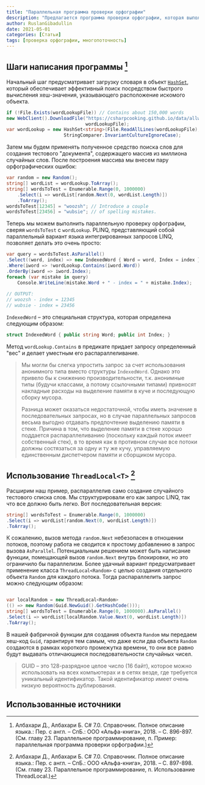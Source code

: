 ```yaml
---
title: "Параллельная программа проверки орфографии"
description: "Предлагается программа проверки орфографии, которая выполняется быстро для документов большого объема за счет использования всех свободных процессорных ядер."
author: RuslanGibadullin
date: 2021-05-01
categories: [Статьи]
tags: [проверка орфографии, многопоточность]
---
```


## Шаги написания программы [^1]

Начальный шаг предусматривает загрузку словаря в объект [`HashSet`](https://github.com/microsoft/referencesource/blob/master/System.Core/System/Collections/Generic/HashSet.cs), который обеспечивает эффективный поиск посредством быстрого вычисления хеш-значения, указывающего расположение искомого объекта.

```csharp
if (!File.Exists(wordLookupFile)) // Contains about 150,000 words
new WebClient().DownloadFile("https://csharpcooking.github.io/data/allwords.txt", 
							 wordLookupFile);
var wordLookup = new HashSet<string>(File.ReadAllLines(wordLookupFile),
				     StringComparer.InvariantCultureIgnoreCase);
```

Затем мы будем применять полученное средство поиска слов для создания тестового "документа", содержащего массив из миллиона случайных слов. После построения массива мы внесем пару орфографических ошибок:

```csharp
var random = new Random();
string[] wordList = wordLookup.ToArray();
string[] wordsToTest = Enumerable.Range(0, 1000000)
	.Select(i => wordList[random.Next(0, wordList.Length)])
	.ToArray();
wordsToTest[12345] = "woozsh"; // Introduce a couple
wordsToTest[23456] = "wubsie"; // of spelling mistakes.
```

Теперь мы можем выполнить параллельную проверку орфографии, сверяя `wordsToTest` с `wordLookup`. PLINQ, представляющий собой параллельный вариант языка интегрированных запросов LINQ, позволяет делать это очень просто:

```csharp
var query = wordsToTest.AsParallel()
.Select((word, index) => new IndexedWord { Word = word, Index = index })
.Where(iword => !wordLookup.Contains(iword.Word))
.OrderBy(iword => iword.Index);
foreach (var mistake in query)
	Console.WriteLine(mistake.Word + " - index = " + mistake.Index);
	
// OUTPUT:
// woozsh - index = 12345
// wubsie - index = 23456
```

`IndexedWord` – это специальная структура, которая определена следующим образом:

```csharp
struct IndexedWord { public string Word; public int Index; }
```

Метод `wordLookup.Contains` в предикате придает запросу определенный "вес" и делает уместным его распараллеливание.

> Мы могли бы слегка упростить запрос за счет использования анонимного типа вместо структуры `IndexedWord`. Однако это привело бы к снижению производительности, т.к. анонимные типы (будучи классами, а потому ссылочными типами) привносят накладные расходы на выделение памяти в куче и последующую сборку мусора. 
> 
> Разница может оказаться недостаточной, чтобы иметь значение в последовательных запросах, но в случае параллельных запросов весьма выгодно отдавать предпочтение выделению памяти в стеке. Причина в том, что выделение памяти в стеке хорошо поддается распараллеливанию (поскольку каждый поток имеет собственный стек), в то время как в противном случае все потоки должны состязаться за одну и ту же кучу, управляемую единственным диспетчером памяти и сборщиком мусора.

## Использование `ThreadLocal<T>` [^2]

Расширим наш пример, распараллелив само создание случайного тестового списка слов. Мы структурировали его как запрос LINQ, так что все должно быть легко. Вот последовательная версия:

```csharp
string[] wordsToTest = Enumerable.Range(0, 1000000)
.Select(i => wordList[random.Next(0, wordList.Length)])
.ToArray();
```

К сожалению, вызов метода `random.Next` небезопасен в отношении потоков, поэтому работа не сводится к простому добавлению в запрос вызова `AsParallel`. Потенциальным решением может быть написание функции, помещающей вызов `random.Next` внутрь блокировки, но это ограничило бы параллелизм. Более удачный вариант предусматривает применение класса `ThreadLocal<Random>` с целью создания отдельного объекта `Random` для каждого потока. Тогда распараллелить запрос можно следующим образом:

```csharp

var localRandom = new ThreadLocal<Random>
(() => new Random(Guid.NewGuid().GetHashCode()));
string[] wordsToTest = Enumerable.Range(0, 1000000).AsParallel()
.Select(i => wordList[localRandom.Value.Next(0, wordList.Length)])
.ToArray();
```

В нашей фабричной функции для создания объекта `Random` мы передаем хеш-код `Guid`, гарантируя тем самым, что даже если два объекта `Random` создаются в рамках короткого промежутка времени, то они все равно будут выдавать отличающиеся последовательности случайных чисел.

> GUID – это 128-разрядное целое число (16 байт), которое можно использовать на всех компьютерах и в сетях везде, где требуется уникальный идентификатор. Такой идентификатор имеет очень низкую вероятность дублирования.

## Использованные источники

[^1]: Албахари Д., Албахари Б. C# 7.0. Справочник. Полное описание языка.: Пер. с англ. – СпБ.: ООО «Альфа-книга», 2018. – С. 896-897. (См. главу 23. Параллельное программирование, п. Пример: параллельная программа проверки орфографии.)

[^2]: Албахари Д., Албахари Б. C# 7.0. Справочник. Полное описание языка.: Пер. с англ. – СпБ.: ООО «Альфа-книга», 2018. – С. 897-898. (См. главу 23. Параллельное программирование, п. Использование ThreadLocal.)